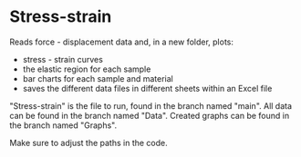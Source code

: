 # Stress-strain
Reads force - displacement data and, in a new folder, plots:
- stress - strain curves
- the elastic region for each sample
- bar charts for each sample and material
- saves the different data files in different sheets within an Excel file

"Stress-strain" is the file to run, found in the branch named "main".
All data can be found in the branch named "Data".
Created graphs can be found in the branch named "Graphs".

Make sure to adjust the paths in the code.
